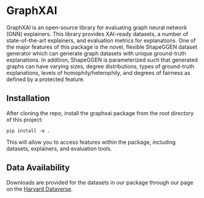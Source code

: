 # GraphXAI

GraphXAI is an open-source library for evaluating graph neural network (GNN) explainers. This library provides XAI-ready datasets, a number of state-of-the-art explainers, and evaluation metrics for explanations. One of the major features of this package is the novel, flexible ShapeGGEN dataset generator which can generate graph datasets with unique ground-truth explanations. In addition, ShapeGGEN is parameterized such that generated graphs can have varying sizes, degree distributions, types of ground-truth explanations, levels of homophily/heterophily, and degrees of fairness as defined by a protected feature. 

## Installation

After cloning the repo, install the graphxai package from the root directory of this project:

  ```pip install -e .```
  
This will allow you to access features within the package, including datasets, explainers, and evaluation tools.

## Data Availability

Downloads are provided for the datasets in our package through our page on the [Harvard Dataverse](https://doi.org/10.7910/DVN/KULOS8). 
